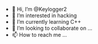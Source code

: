 - 👋 Hi, I’m @Keylogger2
- 👀 I’m interested in hacking
- 🌱 I’m currently learning C++
- 💞️ I’m looking to collaborate on ...
- 📫 How to reach me ...

<!---
Keylogger2/Keylogger2 is a ✨ special ✨ repository because its `README.md` (this file) appears on your GitHub profile.
You can click the Preview link to take a look at your changes.
--->
